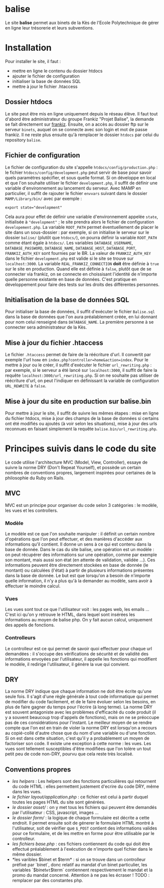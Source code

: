 balise
======

Le site **balise** permet aux binets de la Kès de l'Ecole Polytechnique de gérer en ligne leur trésorerie et leurs subventions.

# Installation

Pour installer le site, il faut :
* mettre en ligne le contenu du dossier htdocs
* ajouter le fichier de configuration
* initialiser la base de données SQL
* mettre à jour le fichier .htaccess

## Dossier htdocs

Le site peut être mis en ligne uniquement depuis le réseau élève. Il faut tout d'abord être administrateur du groupe Frankiz "Projet Balise", la demande se fait directement sur [frankiz](https://www.frankiz.net/groups/see/projetbalise). Ensuite, on a accès au dossier ftp sur le serveur `binets`, auquel on se connecte avec son login et mot de passe frankiz. Il ne reste plus ensuite qu'à remplacer le dossier `htdocs` par celui du repository `balise`.

## Fichier de configuration

Le fichier de configuration du site s'appelle `htdocs/config/production.php` : le fichier `htdocs/config/development.php` peut servir de base pour savoir quels paramètres spécifier, et sous quelle format. Si on développe en local et que l'on souhaite utiliser le fichier `development.php`, il suffit de définir une variable d'environnement au lancement du serveur. Avec MAMP en particulier, il suffit de rajouter le fichier `envvars` suivant dans le dossier `MAMP/Library/bin/` avec par exemple :
```
export state="development"
```
Cela aura pour effet de définir une variable d'environnement appelée `state`, initialisée à `"development"` ; le site prendra alors le fichier de configuration `developement.php`.
La variable `ROOT_PATH` permet éventuellement de placer le site dans un sous-dossier : par exemple, si on initialise le serveur sur le dossier `balise/` (plutôt que `htdocs/`), on pourra définir la variable `ROOT_PATH` comme étant égale à `htdocs/`.
Les variables `DATABASE_USERNAME`, `DATABASE_PASSWORD`, `DATABASE_NAME`, `DATABASE_HOST`, `DATABASE_PORT`, `FRANKIZ_AUTH_KEY` sont fournies par le BR. La valeur de `FRANKIZ_AUTH_KEY` dans le fichier `development.php` est valide si le site se trouve sur `localhost:3000`.
La variable `REAL_FRANKIZ_CONNECTION` **doit** être définie à `true` sur le site en production. Quand elle est définie à `false`, plutôt que de se connecter via frankiz, on se connecte en choissisant l'identité de n'importe quelle personne existante en base de données. C'est pratique en développement pour faire des tests sur les droits des différentes personnes.

## Initialisation de la base de données SQL

Pour initialiser la base de données, il suffit d'exécuter le fichier `Balise.sql` dans la base de données que l'on aura préalablement créée, en lui donnant pour nom celui renseigné dans `DATABASE_NAME`.
La première personne à se connecter sera administrateur de la Kès.

## Mise à jour du fichier .htaccess

Le fichier `.htaccess` permet de faire de la réécriture d'url. Il convertit par exemple l'url `home` en `index.php?controller=home&action=index`. Pour le mettre à jour ou le créer, il suffit d'exécuter le fichier `url_rewriting.php` : par exemple, si le serveur a été lancé sur `localhost:3000`, il suffit de faire la requête `localhost:3000/url_rewriting.php`.
Si on ne souhaite pas utiliser de réécriture d'url, on peut l'indiquer en définissant la variable de configuration `URL_REWRITE` à `false`.

## Mise à jour du site en production sur balise.bin

Pour mettre à jour le site, il suffit de suivre les mêmes étapes : mise en ligne du fichier htdocs, mise à jour des champs de la base de données si certains ont été modifiés ou ajoutés (à voir selon les situations), mise à jour des urls reconnues en faisant simplement la requête `balise.bin/url_rewriting.php`.

# Principes suivis dans le code du site

Le code utilise l'architecture MVC (Model, View, Controller), essaye de suivre la norme DRY (Don't Repeat Yourself), et possède un certain nombres de conventions propres, largement inspirées pour certaines de la philosophie du Ruby on Rails.

## MVC

MVC est un principe pour organiser du code selon 3 catégories : le modèle, les vues et les controllers.

### Modèle

Le modèle est ce que l'on souhaite manipuler : il définit un certain nombre d'opérations que l'on peut effectuer, et des manières d'accéder aux informations qu'il contient. Il donne un sens à ce qui est contenu dans la base de donnée.
Dans le cas du site balise, une opération est un modèle : on peut récupérer des informations sur une opération, comme par exemple son montant, mais aussi son état (en attente de validation, validée ...). Ces informations peuvent être directement stockées en base de donnée (le montant) ou calculées (l'état) à partir de plusieurs informations présentes dans la base de donnée.
Le but est que lorsqu'on a besoin de n'importe quelle information, il n'y a plus qu'à la demander au modèle, sans avoir à effectuer le moindre calcul.

### Vues

Les vues sont tout ce que l'utilisateur voit : les pages web, les emails ... C'est ici qu'on y retrouve le HTML, dans lequel sont insérées les informations au moyen de balise php. On y fait aucun calcul, uniquement des appels de fonctions.

### Controlleurs

Le controlleur est ce qui permet de savoir quoi effectuer pour chaque url demandées : il s'occupe des vérifications de sécurité et de validité des informations envoyées par l'utilisateur, il appelle les fonctions qui modifient le modèle, il redirige l'utilisateur, il génère la vue qui convient.

## DRY

La norme DRY indique que chaque information ne doit être écrite qu'une seule fois. Il s'agit d'une règle générale à tout code informatique qui permet de modifier du code facilement, et de le faire évoluer selon les besoins, en plus de faire gagner du temps pour l'écrire (à long terme). La norme DRY est souvent antagoniste avec les problèmes d'efficacité du code produit (il y a souvent beaucoup trop d'appels de fonctions), mais on ne se préoccupe pas de ces considérations pour l'instant.
Le meilleur moyen de se rendre compte que l'on est en train de violer la norme DRY est lorsqu'on a recours au copié-collé d'autre chose que du nom d'une variable ou d'une fonction. Si on est dans cette situation, c'est qu'il y a probablement un moyen de factoriser son code.
Il existe une exception à cette norme : les vues. Les vues sont tellement susceptibles d'être modifiées que l'on tolère un tout petit peu de code non-DRY, pourvu que cela reste très localisé.

## Conventions propres

* *les helpers* : Les helpers sont des fonctions particulières qui retournent du code HTML : elles permettent justement d'ecrire du code DRY, même dans les vues.
* *le fichier layout/application.php* : ce fichier est celui à partir duquel toutes les pages HTML du site sont générées.
* *le dossier asset/* : on y met tous les fichiers qui peuvent être demandés par l'utilisateur : CSS, javascript, images ...
* *le dossier form/* : la logique de chaque formulaire est décrite a cette endroit. Il permet ensuite soit de génerer le formulaire HTML montré à l'utilisateur, soit de vérifier que `$_POST` contient des informations valides pour ce formulaire, et de les mettre en forme pour être utilisable par le controlleur.
* *les fichiers base.php* : ces fichiers contiennent du code qui doit être effectué préalablement à l'exécution de n'importe quel fichier dans le même dossier.
* *les varibles $binet et $term* : si on se trouve dans un controlleur préfixé par `binet`, donc relatif au mandat d'un binet particulier, les variables `$binet` et `$term` contiennent respectivement le mandat et la promo du mandat concerné. Attention à ne pas les écraser ! TODO : remplacer par des constantes php.
